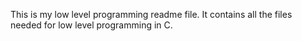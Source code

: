 This is my low level programming readme file. It contains all the files needed for low level programming in C.